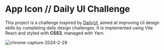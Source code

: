 # App Icon // Daily UI Challenge

This project is a challenge inspired by [DailyUI](https://www.dailyui.co/), aimed at improving UI design skills by completing daily design challenges. It is implemented using Vite React and styled with **CSS3**, managed with Yarn.

![chrome-capture-2024-2-29](https://github.com/ca-trindade/dailyUI/assets/88114751/6deba6b6-ffac-4744-b3f9-ca2f55dafed0)
